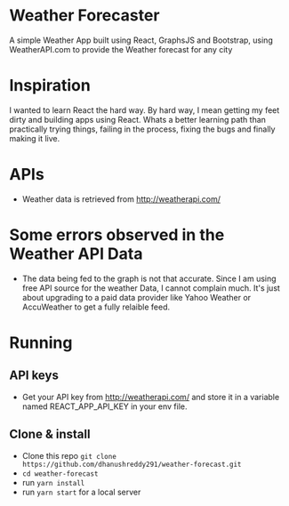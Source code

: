 # Weather Forecaster

A simple Weather App built using React, GraphsJS and Bootstrap, using WeatherAPI.com to provide the Weather forecast for any city

# Inspiration

I wanted to learn React the hard way. By hard way, I mean getting my feet dirty and building apps using React. Whats a better learning path than practically trying things, failing in the process, fixing the bugs and finally making it live.

# APIs

- Weather data is retrieved from http://weatherapi.com/

# Some errors observed in the Weather API Data

- The data being fed to the graph is not that accurate. Since I am using free API source for the weather Data, I cannot complain much. It's just about upgrading to a paid data provider like Yahoo Weather or AccuWeather to get a fully relaible feed.

# Running

## API keys

- Get your API key from http://weatherapi.com/ and store it in a variable named REACT_APP_API_KEY in your env file.

## Clone & install

- Clone this repo `git clone https://github.com/dhanushreddy291/weather-forecast.git`
- `cd weather-forecast`
- run `yarn install`
- run `yarn start` for a local server
